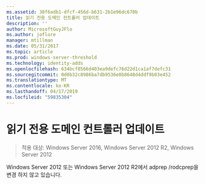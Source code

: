```yaml
---
ms.assetid: 38f6adb1-dfcf-456d-b631-2b1e96dc670b
title: 읽기 전용 도메인 컨트롤러 업데이트
description: ''
author: MicrosoftGuyJFlo
ms.author: joflore
manager: mtillman
ms.date: 05/31/2017
ms.topic: article
ms.prod: windows-server-threshold
ms.technology: identity-adds
ms.openlocfilehash: 634bcf8566d403ea9defc76d22d1ca1af7defc31
ms.sourcegitcommit: 0d0b32c8986ba7db9536e0b8648d4ddf9b03e452
ms.translationtype: MT
ms.contentlocale: ko-KR
ms.lasthandoff: 04/17/2019
ms.locfileid: "59835304"
---
```

# <a name="read-only-domain-controller-updates"></a>읽기 전용 도메인 컨트롤러 업데이트

>적용 대상: Windows Server 2016, Windows Server 2012 R2, Windows Server 2012

Windows Server 2012 또는 Windows Server 2012 R2에서 adprep /rodcprep을 변경 하지 않고 있습니다.  
  


